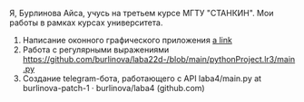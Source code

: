 Я, Бурлинова Айса, учусь на третьем курсе МГТУ "СТАНКИН". Мои работы в рамках курсах университета.
1) Написание оконного графического приложения
 [a link](https://github.com/burlinova/lb1/pull/1/commits/f4414f5e1461b4d231574b04acdde38569626d5a)
2) Работа с регулярными выражениями
   https://github.com/burlinova/laba22d-/blob/main/pythonProject.lr3/main.py
3)  Создание telegram-бота, работающего с API
   laba4/main.py at burlinova-patch-1 · burlinova/laba4 (github.com)
   
